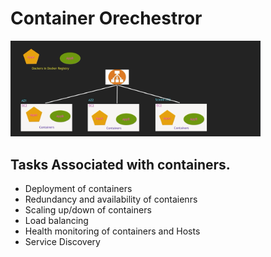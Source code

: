 
# Container Orechestror

<img src="containerOrechstration.png" alt="My Image" width="400">


## Tasks Associated with containers.
- Deployment of containers
- Redundancy and availability of contaienrs
- Scaling up/down of containers
- Load balancing
- Health monitoring of containers and Hosts
- Service Discovery
